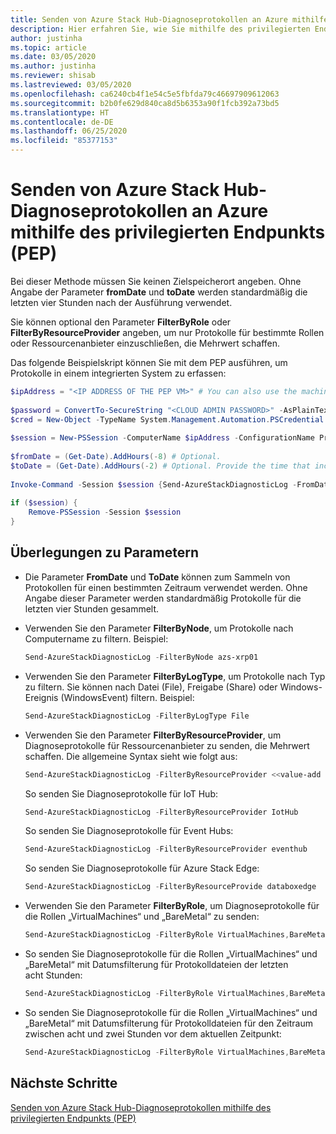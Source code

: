 ```yaml
---
title: Senden von Azure Stack Hub-Diagnoseprotokollen an Azure mithilfe des privilegierten Endpunkts (PEP)
description: Hier erfahren Sie, wie Sie mithilfe des privilegierten Endpunkts (PEP) Azure Stack Hub-Diagnoseprotokolle an Azure senden.
author: justinha
ms.topic: article
ms.date: 03/05/2020
ms.author: justinha
ms.reviewer: shisab
ms.lastreviewed: 03/05/2020
ms.openlocfilehash: ca6240cb4f1e54c5e5fbfda79c46697909612063
ms.sourcegitcommit: b2b0fe629d840ca8d5b6353a90f1fcb392a73bd5
ms.translationtype: HT
ms.contentlocale: de-DE
ms.lasthandoff: 06/25/2020
ms.locfileid: "85377153"
---
```

# <a name="send-azure-stack-hub-diagnostic-logs-to-azure-using-the-privileged-endpoint-pep"></a>Senden von Azure Stack Hub-Diagnoseprotokollen an Azure mithilfe des privilegierten Endpunkts (PEP)

Bei dieser Methode müssen Sie keinen Zielspeicherort angeben. Ohne Angabe der Parameter **fromDate** und **toDate** werden standardmäßig die letzten vier Stunden nach der Ausführung verwendet. 

Sie können optional den Parameter **FilterByRole** oder **FilterByResourceProvider** angeben, um nur Protokolle für bestimmte Rollen oder Ressourcenanbieter einzuschließen, die Mehrwert schaffen. 

Das folgende Beispielskript können Sie mit dem PEP ausführen, um Protokolle in einem integrierten System zu erfassen: 


```powershell
$ipAddress = "<IP ADDRESS OF THE PEP VM>" # You can also use the machine name instead of IP address. 
 
$password = ConvertTo-SecureString "<CLOUD ADMIN PASSWORD>" -AsPlainText -Force 
$cred = New-Object -TypeName System.Management.Automation.PSCredential ("<DOMAIN NAME>\CloudAdmin", $password) 
 
$session = New-PSSession -ComputerName $ipAddress -ConfigurationName PrivilegedEndpoint -Credential $cred 
 
$fromDate = (Get-Date).AddHours(-8) # Optional. 
$toDate = (Get-Date).AddHours(-2) # Optional. Provide the time that includes the period for your issue 
 
Invoke-Command -Session $session {Send-AzureStackDiagnosticLog -FromDate $using:fromDate -ToDate $using:toDate} 
 
if ($session) { 
    Remove-PSSession -Session $session 
} 
```

## <a name="parameter-considerations"></a>Überlegungen zu Parametern 

* Die Parameter **FromDate** und **ToDate** können zum Sammeln von Protokollen für einen bestimmten Zeitraum verwendet werden. Ohne Angabe dieser Parameter werden standardmäßig Protokolle für die letzten vier Stunden gesammelt.

* Verwenden Sie den Parameter **FilterByNode**, um Protokolle nach Computername zu filtern. Beispiel:

  ```powershell
  Send-AzureStackDiagnosticLog -FilterByNode azs-xrp01
  ```

* Verwenden Sie den Parameter **FilterByLogType**, um Protokolle nach Typ zu filtern. Sie können nach Datei (File), Freigabe (Share) oder Windows-Ereignis (WindowsEvent) filtern. Beispiel:

  ```powershell
  Send-AzureStackDiagnosticLog -FilterByLogType File
  ```

* Verwenden Sie den Parameter **FilterByResourceProvider**, um Diagnoseprotokolle für Ressourcenanbieter zu senden, die Mehrwert schaffen. Die allgemeine Syntax sieht wie folgt aus:
 
  ```powershell
  Send-AzureStackDiagnosticLog -FilterByResourceProvider <<value-add RP name>>
  ```
 
  So senden Sie Diagnoseprotokolle für IoT Hub: 

  ```powershell
  Send-AzureStackDiagnosticLog -FilterByResourceProvider IotHub
  ```
 
  So senden Sie Diagnoseprotokolle für Event Hubs:

  ```powershell
  Send-AzureStackDiagnosticLog -FilterByResourceProvider eventhub
  ```
 
  So senden Sie Diagnoseprotokolle für Azure Stack Edge:

  ```powershell
  Send-AzureStackDiagnosticLog -FilterByResourceProvide databoxedge
  ```

* Verwenden Sie den Parameter **FilterByRole**, um Diagnoseprotokolle für die Rollen „VirtualMachines“ und „BareMetal“ zu senden:

  ```powershell
  Send-AzureStackDiagnosticLog -FilterByRole VirtualMachines,BareMetal
  ```

* So senden Sie Diagnoseprotokolle für die Rollen „VirtualMachines“ und „BareMetal“ mit Datumsfilterung für Protokolldateien der letzten acht Stunden:

  ```powershell
  Send-AzureStackDiagnosticLog -FilterByRole VirtualMachines,BareMetal -FromDate (Get-Date).AddHours(-8)
  ```

* So senden Sie Diagnoseprotokolle für die Rollen „VirtualMachines“ und „BareMetal“ mit Datumsfilterung für Protokolldateien für den Zeitraum zwischen acht und zwei Stunden vor dem aktuellen Zeitpunkt:

  ```powershell
  Send-AzureStackDiagnosticLog -FilterByRole VirtualMachines,BareMetal -FromDate (Get-Date).AddHours(-8) -ToDate (Get-Date).AddHours(-2)
  ```


## <a name="next-steps"></a>Nächste Schritte

[Senden von Azure Stack Hub-Diagnoseprotokollen mithilfe des privilegierten Endpunkts (PEP)](azure-stack-get-azurestacklog.md)
